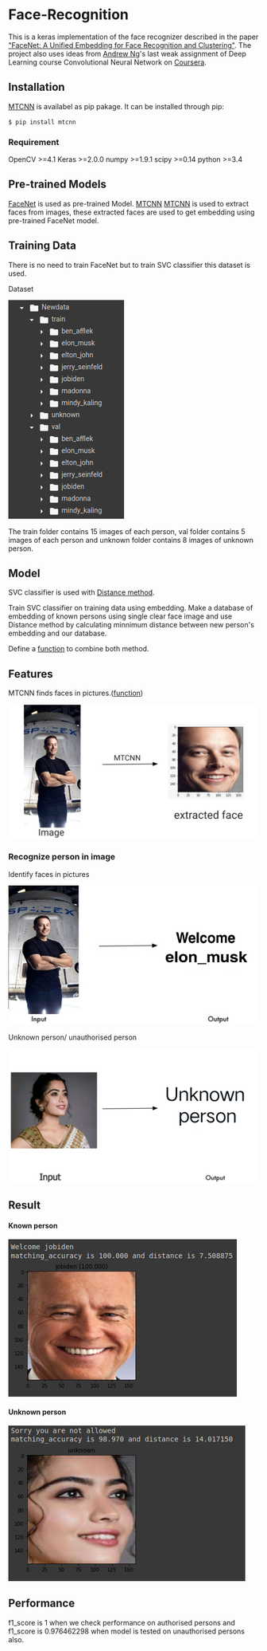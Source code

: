 # Face-Recognition
This is a keras implementation of the face recognizer described in the paper ["FaceNet: A Unified Embedding for Face Recognition and Clustering"](https://arxiv.org/abs/1503.03832). The project also uses ideas from [Andrew Ng](https://www.google.com/url?sa=t&rct=j&q=&esrc=s&source=web&cd=&cad=rja&uact=8&ved=2ahUKEwjD_p_d6NnqAhVF6nMBHYyKCPUQFjAAegQIARAB&url=https%3A%2F%2Fen.wikipedia.org%2Fwiki%2FAndrew_Ng&usg=AOvVaw2LbWH5rpY5AMpcPkIpID2t)'s last weak assignment of Deep Learning course Convolutional Neural Network on [Coursera](https://www.coursera.org).

## Installation
[MTCNN](https://arxiv.org/abs/1604.02878) is availabel as pip pakage.
It can be installed through pip:
```
$ pip install mtcnn
```
### Requirement
OpenCV >=4.1
Keras >=2.0.0
numpy >=1.9.1
scipy >=0.14
python >=3.4

## Pre-trained Models
[FaceNet](https://arxiv.org/abs/1503.03832) is used as pre-trained Model. [MTCNN](https://arxiv.org/abs/1604.02878) [MTCNN](https://github.com/ipazc/mtcnn) is used to extract faces from images, these extracted faces are used to get embedding using pre-trained FaceNet model.

## Training Data
There is no  need to train FaceNet but to train SVC classifier this dataset is used. 

Dataset

![Alt text](Images/dataset_structure.png)

The train folder contains 15 images of each person, val folder contains 5 images of each person and unknown folder contains 8 images of unknown person. 

## Model
SVC classifier is used with [Distance method](https://github.com/adg1822/Face-Recognition/blob/master/Notebook/Distance%20method.ipynb).

Train SVC classifier on training data using embedding. Make a database of embedding of known persons using single clear face image and use Distance method by calculating minnimum distance between new person's embedding and our database.

Define a [function](Functions/getclass.py) to combine both method.

## Features
MTCNN finds faces in pictures.([function](Functions/get_extracted_face.py)) 

<img width="500" alt="java 8 and prio java 8  array review example" src="Images/elon_musk%20extracted%20face.png">


### Recognize person in image

Identify faces in pictures

<img width="500" alt="java 8 and prio java 8  array review example" src="Images/welcome elon_musk.JPG">


Unknown person/ unauthorised person

<img width="500" alt="java 8 and prio java 8  array review example" src="Images/unknown person.jpg">

## Result

#### Known person

![Alt text](Images/result_of_known_person.png)

#### Unknown person

![Alt text](Images/result_of_unknown_person.png)

## Performance
f1_score is 1 when we check performance on authorised persons and f1_score is 0.976462298 when model is tested on unauthorised persons also. 
